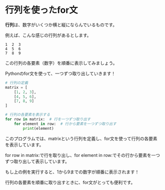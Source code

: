 # ⾏列を使ったfor⽂
**行列**は、数字がいくつか横と縦にならんでいるものです。

例えば、こんな感じの行列があるとします。

```
1  2  3
4  5  6
7  8  9
```

この行列の各要素（数字）を順番に表示してみましょう。

Pythonのfor文を使って、一つずつ取り出していきます！

```python
# 行列の定義
matrix = [
    [1, 2, 3],
    [4, 5, 6],
    [7, 8, 9]
]

# 行列の各要素を表示する
for row in matrix:  # 行を一つずつ取り出す
    for element in row:  # 行から要素を一つずつ取り出す
        print(element)
```
このプログラムでは、matrixという行列を定義し、for文を使って行列の各要素を表示しています。

for row in matrix:で行を取り出し、for element in row:でその行から要素を一つずつ取り出して表示しています。

もし上の例を実行すると、1から9までの数字が順番に表示されます！

行列の各要素を順番に取り出すときに、for文がとっても便利です。